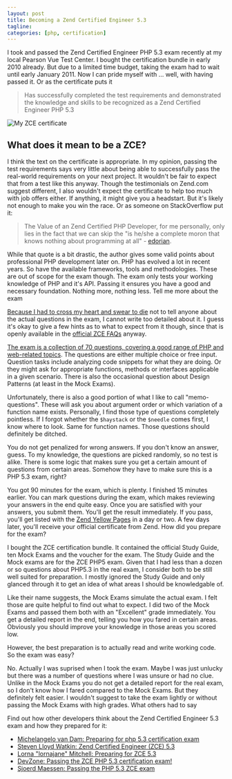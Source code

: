 ```yaml
---
layout: post
title: Becoming a Zend Certified Engineer 5.3
tagline:
categories: [php, certification]
---
```

I took and passed the Zend Certified Engineer PHP 5.3 exam recently at my local Pearson Vue Test Center. I bought the certification bundle in early 2010 already. But due to a limited time budget, taking the exam had to wait until early January 2011. Now I can pride myself with … well, with having passed it. Or as the certificate puts it

> Has successfully completed the test requirements and demonstrated the knowledge and skills to be recognized as a Zend Certified Engineer PHP 5.3

![My ZCE certificate](http://getfile1.posterous.com/getfile/files.posterous.com/temp-2011-01-20/joptCrvojnnClvCcjGhgygkyCGpEvmDphuvGiGrDbnyfByorBEprxAkJnajB/001.JPG.thumb100.jpg?content_part=sbgBFhxmfwfrtvEeIzwe)

## What does it mean to be a ZCE?

I think the text on the certificate is appropriate. In my opinion, passing the test requirements says very little about being able to successfully pass the real-world requirements on your next project. It wouldn't be fair to expect that from a test like this anyway. Though the testimonials on Zend.com suggest different, I also wouldn't expect the certificate to help too much with job offers either. If anything, it might give you a headstart. But it's likely not enough to make you win the race. Or as someone on StackOverflow put it:

> The Value of an Zend Certified PHP Developer, for me personally, only lies in the fact that we can skip the "is he/she a complete moron that knows nothing about programming at all" - [edorian][1].

While that quote is a bit drastic, the author gives some valid points about professional PHP development later on. PHP has evolved a lot in recent years. So have the available frameworks, tools and methodologies. These are out of scope for the exam though. The exam only tests your working knowledge of PHP and it's API. Passing it ensures you have a good and necessary foundation. Nothing more, nothing less.
Tell me more about the exam

[Because I had to cross my heart and swear to die][2] not to tell anyone about the actual questions in the exam, I cannot write too detailed about it. I guess it's okay to give a few hints as to what to expect from it though, since that is openly available in the [official ZCE FAQs][3] anyway.

[The exam is a collection of 70 questions, covering a good range of PHP and web-related topics][4]. The questions are either multiple choice or free input. Question tasks include analyzing code snippets for what they are doing. Or they might ask for appropriate functions, methods or interfaces applicable in a given scenario. There is also the occasional question about Design Patterns (at least in the Mock Exams).

Unfortunately, there is also a good portion of what I like to call "memo-questions". These will ask you about argument order or which variation of a function name exists. Personally, I find those type of questions completely pointless. If I forgot whether the `$haystack` or the `$needle` comes first, I know where to look. Same for function names. Those questions should definitely be ditched.

You do not get penalized for wrong answers. If you don't know an answer, guess. To my knowledge, the questions are picked randomly, so no test is alike. There is some logic that makes sure you get a certain amount of questions from certain areas. Somehow they have to make sure this is a PHP 5.3 exam, right?

You got 90 minutes for the exam, which is plenty. I finished 15 minutes earlier. You can mark questions during the exam, which makes reviewing your answers in the end quite easy. Once you are satisfied with your answers, you submit them. You'll get the result immediately. If you pass, you'll get listed with the [Zend Yellow Pages][5] in a day or two. A few days later, you'll receive your official certificate from Zend.
How did you prepare for the exam?

I bought the ZCE certification bundle. It contained the official Study Guide, ten Mock Exams and the voucher for the exam. The Study Guide and the Mock exams are for the ZCE PHP5 exam. Given that I had less than a dozen or so questions about PHP5.3 in the real exam, I consider both to be still well suited for preparation. I mostly ignored the Study Guide and only glanced through it to get an idea of what areas I should be knowledgable of.

Like their name suggests, the Mock Exams simulate the actual exam. I felt those are quite helpful to find out what to expect. I did two of the Mock Exams and passed them both with an "Excellent" grade immediately. You get a detailed report in the end, telling you how you fared in certain areas. Obviously you should improve your knowledge in those areas you scored low.

However, the best preparation is to actually read and write working code.
So the exam was easy?

No. Actually I was suprised when I took the exam. Maybe I was just unlucky but there was a number of questions where I was unsure or had no clue. Unlike in the Mock Exams you do not get a detailed report for the real exam, so I don't know how I fared compared to the Mock Exams. But they definitely felt easier. I wouldn't suggest to take the exam lightly or without passing the Mock Exams with high grades.
What others had to say

Find out how other developers think about the Zend Certified Engineer 5.3 exam and how they prepared for it:

- [Michelangelo van Dam: Preparing for php 5.3 certification exam][6]
- [Steven Lloyd Watkin: Zend Certified Engineer (ZCE) 5.3][7]
- [Lorna "lornajane" Mitchell: Preparing for ZCE 5.3][8]
- [DevZone: Passing the ZCE PHP 5.3 certification exam!][9]
- [Sjoerd Maessen: Passing the PHP 5.3 ZCE exam][10]

[1]: http://stackoverflow.com/questions/4277608/what-do-i-need-to-know-before-i-can-call-myself-a-php-programmer/4277696#4277696
[2]: http://www.zend.com/en/services/certification/faq#faq15
[3]: http://www.zend.com/en/services/certification/faq#faq4
[4]: http://www.zend.com/en/services/certification/php-5-certification/
[5]: http://www.zend.com/en/yellow-pages#show-ClientCandidateID=ZEND016055
[6]: http://www.dragonbe.com/2010/10/preparing-for-php-53-certification-exam.html
[7]: http://www.evilprofessor.co.uk/334-zend-certified-engineer-zce-5-3
[8]: http://www.lornajane.net/posts/2010/Preparing-for-ZCE-5.3
[9]: http://devzone.zend.com/article/12647-Passing-the-ZCE-PHP-5.3-certification-exam
[10]: http://www.sjoerdmaessen.be/2010/12/30/passing-the-php-5-3-zce-exam/